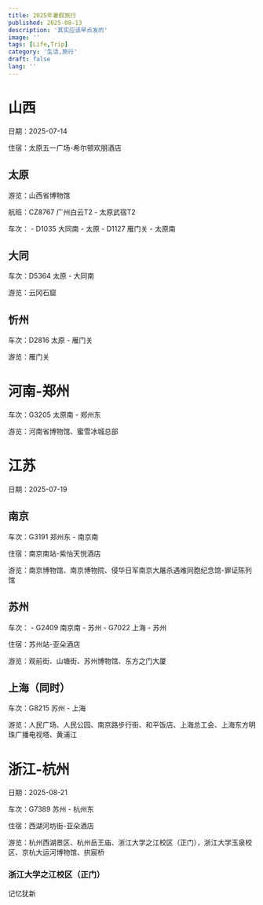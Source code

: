 ```yaml
---
title: 2025年暑假旅行
published: 2025-08-13
description: '其实应该早点发的'
image: ''
tags: [Life,Trip]
category: '生活,旅行'
draft: false 
lang: ''
---
```

# 山西

日期：2025-07-14

住宿：太原五一广场-希尔顿欢朋酒店

## 太原

游览：山西省博物馆

航班：CZ8767 广州白云T2 - 太原武宿T2

车次：
    - D1035 大同南 - 太原
    - D1127 雁门关 - 太原南

## 大同

车次：D5364 太原 - 大同南

游览：云冈石窟

## 忻州

车次：D2816 太原 - 雁门关

游览：雁门关

# 河南-郑州

车次：G3205 太原南 - 郑州东

游览：河南省博物馆、蜜雪冰城总部

# 江苏

日期：2025-07-19

## 南京

车次：G3191 郑州东 - 南京南

住宿：南京南站-紫怡天悦酒店

游览：南京博物馆、南京博物院、侵华日军南京大屠杀遇难同胞纪念馆-罪证陈列馆

## 苏州

车次：
    - G2409 南京南 - 苏州
    - G7022 上海 - 苏州

住宿：苏州站-亚朵酒店

游览：观前街、山塘街、苏州博物馆、东方之门大厦

## 上海（同时）

车次：G8215 苏州 - 上海

游览：人民广场、人民公园、南京路步行街、和平饭店、上海总工会、上海东方明珠广播电视塔、黄浦江

# 浙江-杭州

日期：2025-08-21

车次：G7389 苏州 - 杭州东

住宿：西湖河坊街-亚朵酒店

游览：杭州西湖景区、杭州岳王庙、浙江大学之江校区（正门），浙江大学玉泉校区、京杭大运河博物馆、拱宸桥

### 浙江大学之江校区（正门）
记忆犹新
